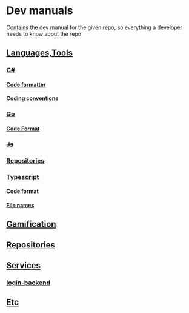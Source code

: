 # Dev manuals

Contains the dev manual for the given repo, so everything a developer needs to know about the repo

## [Languages,Tools](languages,tools/README.md)

### [C#](languages,tools/csharp/README.md)

#### [Code formatter](languages,tools/csharp/code-formatter.md)

#### [Coding conventions](languages,tools/csharp/coding-convention.md)

### [Go](languages,tools/go/README.md)

#### [Code Format](languages,tools/go/code-format.md)

### ~~[Js](languages,tools/js/do-not-use.md)~~

### [Repositories](languages,tools/repositories/repository-guide.md)

### [Typescript](languages,tools/typescript/README.md)

#### [Code format](languages,tools/typescript/code-format.md)

#### [File names](languages,tools/typescript/file-names.md)

## [Gamification](gamification/README.md)

## [Repositories](repositories/repository-guide.md)

## [Services](services/README.md)

### [login-backend](services/login-backend/README.md)

## [Etc](etc/README.md)
